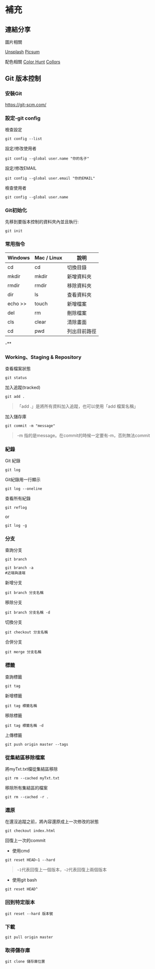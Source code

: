 # 補充

## 連結分享
圖片相關

[Unsplash](https://unsplash.com/)
[Picsum](https://picsum.photos)

配色相關
[Color Hunt](https://colorhunt.co/)
[Collors](https://coolors.co/)


## Git 版本控制

### 安裝Git
https://git-scm.com/
### 設定-git config
檢查設定
```
git config --list
```
設定/修改使用者
```
git config --global user.name "你的名子"
```
設定/修改EMAIL
```
git config --global user.email "你的EMAIL"
```
檢查使用者
```
git config --global user.name 
```
### Git初始化
先移到要版本控制的資料夾內並且執行:
```
git init
```

### 常用指令
| Windows | Mac / Linux | 說明 |
| --------| -------- | -------- |
| cd      | cd       | 切換目錄     |
| mkdir   | mkdir    | 新增資料夾     |
| rmdir   | rmdir    | 移除資料夾     |
| dir     | ls       | 查看資料夾     |
| echo >> | touch    | 新增檔案     |
| del     | rm       | 刪除檔案 |
| cls     |clear     | 清除畫面     |
| cd      |pwd       | 列出目前路徑 |
-**

### Working、Staging & Repository
查看檔案狀態
```
git status
```
加入追蹤(tracked)
```
git add .
```
> 「add .」是將所有資料加入追蹤，也可以使用「add 檔案名稱」

加入儲存庫
```
git commit -m "message"
```
> -m 指的是message。在commit的時候一定要有-m，否則無法commit
### 紀錄
Git 紀錄
```
git log
```
Git紀錄用一行顯示
```
git log --oneline
```
查看所有紀錄
```
git reflog
```
or
```
git log -g
```
### 分支
查詢分支
```bash=
git branch

git branch -a
#近端與遠端
```
新增分支
```bash=
git branch 分支名稱
```
移除分支
```bash=
git branch 分支名稱 -d
```
切換分支
```bash=
git checkout 分支名稱
```
合併分支
``` bash=
git merge 分支名稱
```
### 標籤
查詢標籤
```bash=
git tag
```
新增標籤
```bash=
git tag 標籤名稱
```
移除標籤
```bash=
git tag 標籤名稱 -d
```
上傳標籤
```bash=
git push origin master --tags
```

### 從集結區移除檔案
將myTxt.txt檔從集結區移除
```bash=
git rm --cached myTxt.txt
```
移除所有集結區的檔案
```bash=
git rm --cached -r .
```
### 還原
在還沒追蹤之前，將內容還原成上一次修改的狀態
```bash=
git checkout index.html
```
回復上一次的commit
* 使用cmd
```bash=
git reset HEAD~1 --hard
```
> `~1`代表回復上一個版本，`~2`代表回復上兩個版本

* 使用git bash
```bash=
git reset HEAD^
```
### 回到特定版本
```bash=
git reset --hard 版本號
```
### 下載
```bash=
git pull origin master

```
### 取得儲存庫
```bash=
git clone 儲存庫位置
```
